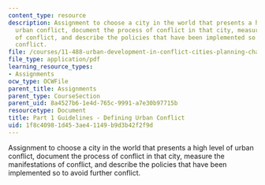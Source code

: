 ```yaml
---
content_type: resource
description: Assignment to choose a city in the world that presents a high level of
  urban conflict, document the process of conflict in that city, measure the manifestations
  of conflict, and describe the policies that have been implemented so to avoid further
  conflict.
file: /courses/11-488-urban-development-in-conflict-cities-planning-challenges-and-policy-innovations-fall-2015/1f8c40981d453ae41149b9d3b42f2f9d_MIT11_488F15_PaperP1Guide.pdf
file_type: application/pdf
learning_resource_types:
- Assignments
ocw_type: OCWFile
parent_title: Assignments
parent_type: CourseSection
parent_uid: 8a4527b6-1e4d-765c-9991-a7e30b97715b
resourcetype: Document
title: Part 1 Guidelines - Defining Urban Conflict
uid: 1f8c4098-1d45-3ae4-1149-b9d3b42f2f9d
---
```

Assignment to choose a city in the world that presents a high level of urban conflict, document the process of conflict in that city, measure the manifestations of conflict, and describe the policies that have been implemented so to avoid further conflict.

